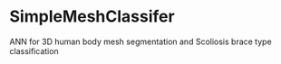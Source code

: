 # SimpleMeshClassifer
ANN for 3D human body mesh segmentation and Scoliosis brace type classification
